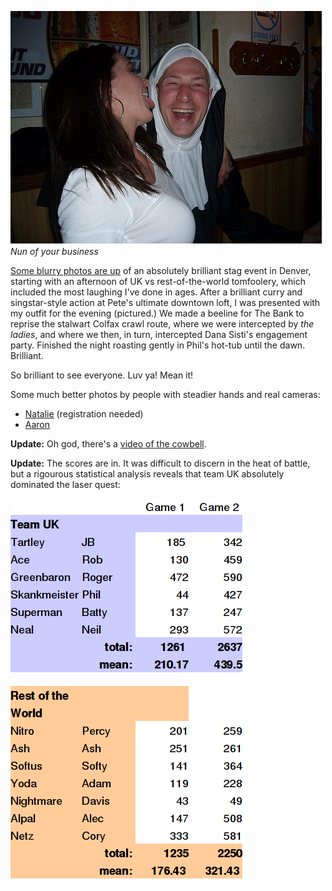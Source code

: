 <!--
.. title: Denver stagathon
.. slug: denver-stagathon
.. date: 2008-03-23 22:59:38-05:00
.. tags: Journal
.. category: Journal
.. link: 
.. description: 
.. type: text
-->


![](/files/2008/03/nun-of-your-business.jpg)
*Nun of your business*

[Some blurry photos are up](https://photos.google.com/album/AF1QipM04-dGG9h_wCxE57Ut2zg9k7VsxEf-O2hAzWvr)
of an
absolutely brilliant stag event in Denver, starting with an afternoon of
UK vs rest-of-the-world tomfoolery, which included the most laughing
I've done in ages. After a brilliant curry and singstar-style action at
Pete's ultimate downtown loft, I was presented with my outfit for the
evening (pictured.) We made a beeline for The Bank to reprise the
stalwart Colfax crawl route, where we were intercepted by *the ladies*,
and where we then, in turn, intercepted Dana Sisti's engagement party.
Finished the night roasting gently in Phil's hot-tub until the dawn.
Brilliant.

So brilliant to see everyone. Luv ya! Mean it!

Some much better photos by people with steadier hands and real cameras:

* [Natalie](http://talia73.multiply.com/photos/album/64/JBs_Colfax_Crawl_-_He_tried_but_didnt_escape...)
  (registration needed)
* [Aaron](http://www.flickr.com/photos/aaronindenver/sets/72157604216510883/)

**Update:** Oh god, there's a [video of the
cowbell](http://www.aaronsdayoff.com/2008/03/jbs-bachelor-partypub-crawl.html).

**Update:** The scores are in. It was difficult to discern in the heat
of battle, but a rigourous statistical analysis reveals that team UK
absolutely dominated the laser quest:

[![LQ](/files/2008/03/lq.png)](/files/2008/03/lqods.zip "LQ")